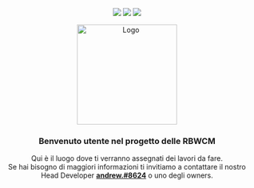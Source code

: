<p align="center">
<a href="https://discord.gg/rbwcm" target"blank_"><img src="https://img.shields.io/badge/discord%20-7289DA.svg?&style=for-the-badge&logo=discord&logoColor=white"></a>
<a href="https://www.youtube.com/@RBWCM" target"blank_"><img src="https://img.shields.io/badge/YouTube-FF0000?style=for-the-badge&logo=youtube&logoColor=white"></a>
<a href="https://www.tiktok.com/@rankedbwcoralmc" target"blank_"><img src="https://img.shields.io/badge/TikTok-000000?style=for-the-badge&logo=tiktok&logoColor=white"></a>
</p>
<div align="center">
<a href="https://github.com/users/andrew0w0/projects/3">
    <img src="https://user-images.githubusercontent.com/90263133/231456487-a91722f2-1f6c-47f5-87c6-127b5613566f.png" alt="Logo" width="200" height="200">
</a>

<h3 align="center">Benvenuto utente nel progetto delle RBWCM</h3>

<p align="center"> Qui è il luogo dove ti verranno assegnati dei lavori da fare.<br>Se hai bisogno di maggiori informazioni ti invitiamo a contattare il nostro Head Developer <a href="https://discord.com/users/466861191931756544"><strong>andrew.#8624</strong></a> o uno degli owners.</p>
</div>
